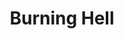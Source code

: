 --- 
title: "Burning Hell"
publishdate: "2019-2-19T16:48:46+02:00"
src: "https://365manga.net/manga/burning-hell"
image: "https://data.365manga.net/images/thumbnails/30499-burning-hell.jpg"
description: " From the authors of 'Shin Angyo Onshi' a new manga set in Japan and Korea during the Edo period, a time of great upheaval between the two cultural groups. In ancient times, Japan and Korea would send its criminals to a penal colony called 'Kyokudo', situated in the channel between the two nations. There the cannibal Juu was sent for murdering over a thousand warriors while in…"
---
